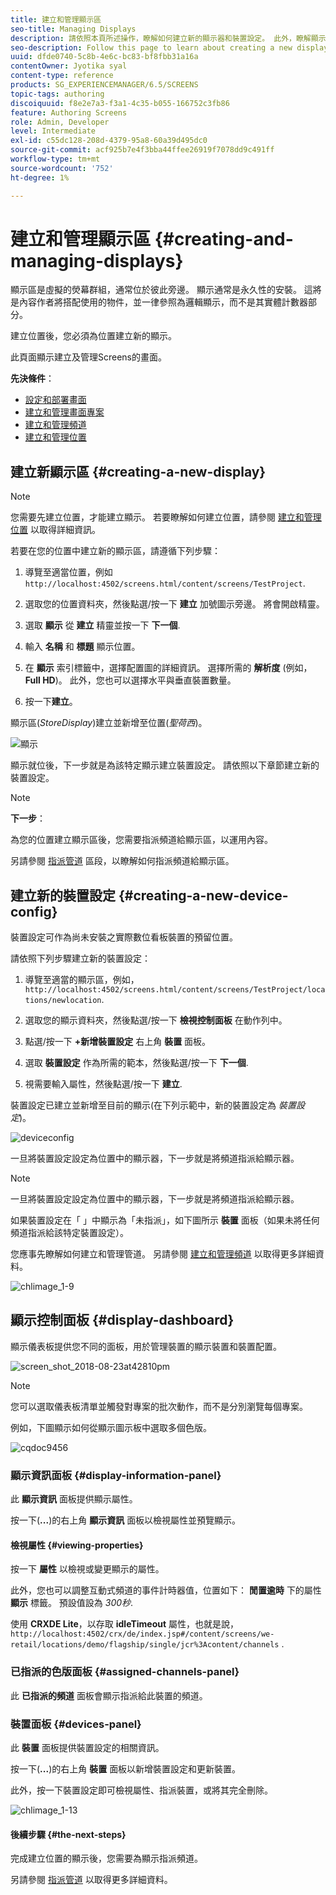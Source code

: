 ```yaml
---
title: 建立和管理顯示區
seo-title: Managing Displays
description: 請依照本頁所述操作，瞭解如何建立新的顯示器和裝置設定。 此外，瞭解顯示控制面板。
seo-description: Follow this page to learn about creating a new display and device config. Additionally, learn about the display dashboard.
uuid: dfde0740-5c8b-4e6c-bc83-bf8fbb31a16a
contentOwner: Jyotika syal
content-type: reference
products: SG_EXPERIENCEMANAGER/6.5/SCREENS
topic-tags: authoring
discoiquuid: f8e2e7a3-f3a1-4c35-b055-166752c3fb86
feature: Authoring Screens
role: Admin, Developer
level: Intermediate
exl-id: c55dc128-208d-4379-95a8-60a39d495dc0
source-git-commit: acf925b7e4f3bba44ffee26919f7078dd9c491ff
workflow-type: tm+mt
source-wordcount: '752'
ht-degree: 1%

---
```


# 建立和管理顯示區 {#creating-and-managing-displays}

顯示區是虛擬的熒幕群組，通常位於彼此旁邊。 顯示通常是永久性的安裝。 這將是內容作者將搭配使用的物件，並一律參照為邏輯顯示，而不是其實體計數器部分。

建立位置後，您必須為位置建立新的顯示。

此頁面顯示建立及管理Screens的畫面。

**先決條件**：

* [設定和部署畫面](configuring-screens-introduction.md)
* [建立和管理畫面專案](creating-a-screens-project.md)
* [建立和管理頻道](managing-channels.md)
* [建立和管理位置](managing-locations.md)

## 建立新顯示區 {#creating-a-new-display}

>[!NOTE]
>
>您需要先建立位置，才能建立顯示。 若要瞭解如何建立位置，請參閱 [建立和管理位置](managing-locations.md) 以取得詳細資訊。

若要在您的位置中建立新的顯示區，請遵循下列步驟：

1. 導覽至適當位置，例如 `http://localhost:4502/screens.html/content/screens/TestProject`.
1. 選取您的位置資料夾，然後點選/按一下 **建立** 加號圖示旁邊。 將會開啟精靈。
1. 選取 **顯示** 從 **建立** 精靈並按一下 **下一個**.

1. 輸入 **名稱** 和 **標題** 顯示位置。

1. 在 **顯示** 索引標籤中，選擇配置圖的詳細資訊。 選擇所需的 **解析度** (例如， **Full HD**)。 此外，您也可以選擇水平與垂直裝置數量。

1. 按一下&#x200B;**建立**。

顯示區(*StoreDisplay*)建立並新增至位置(*聖荷西*)。

![顯示](assets/display.gif)

顯示就位後，下一步就是為該特定顯示建立裝置設定。 請依照以下章節建立新的裝置設定。

>[!NOTE]
>
>**下一步**：
>
>為您的位置建立顯示區後，您需要指派頻道給顯示區，以運用內容。
>
>另請參閱 [指派管道](channel-assignment.md) 區段，以瞭解如何指派頻道給顯示區。

## 建立新的裝置設定 {#creating-a-new-device-config}

裝置設定可作為尚未安裝之實際數位看板裝置的預留位置。

請依照下列步驟建立新的裝置設定：

1. 導覽至適當的顯示區，例如， `http://localhost:4502/screens.html/content/screens/TestProject/locations/newlocation`.
1. 選取您的顯示資料夾，然後點選/按一下 **檢視控制面板** 在動作列中。
1. 點選/按一下 **+新增裝置設定** 右上角 **裝置** 面板。

1. 選取 **裝置設定** 作為所需的範本，然後點選/按一下 **下一個**.

1. 視需要輸入屬性，然後點選/按一下 **建立**.

裝置設定已建立並新增至目前的顯示(在下列示範中，新的裝置設定為 *裝置設定*)。

![deviceconfig](assets/deviceconfig.gif)

一旦將裝置設定設定為位置中的顯示器，下一步就是將頻道指派給顯示器。

>[!NOTE]
>
>一旦將裝置設定設定為位置中的顯示器，下一步就是將頻道指派給顯示器。
>
>如果裝置設定在「 」中顯示為「未指派」，如下圖所示 **裝置** 面板（如果未將任何頻道指派給該特定裝置設定）。
>
>您應事先瞭解如何建立和管理管道。 另請參閱 [建立和管理頻道](managing-channels.md) 以取得更多詳細資料。

![chlimage_1-9](assets/chlimage_1-9.png)

## 顯示控制面板 {#display-dashboard}

顯示儀表板提供您不同的面板，用於管理裝置的顯示裝置和裝置配置。

![screen_shot_2018-08-23at42810pm](assets/screen_shot_2018-08-23at42810pm.png)

>[!NOTE]
>
>您可以選取儀表板清單並觸發對專案的批次動作，而不是分別瀏覽每個專案。
>
>例如，下圖顯示如何從顯示圖示板中選取多個色版。

![cqdoc9456](assets/cqdoc9456.gif)

### 顯示資訊面板 {#display-information-panel}

此 **顯示資訊** 面板提供顯示屬性。

按一下(**...**)的右上角 **顯示資訊** 面板以檢視屬性並預覽顯示。


#### 檢視屬性 {#viewing-properties}

按一下 **屬性** 以檢視或變更顯示的屬性。

此外，您也可以調整互動式頻道的事件計時器值，位置如下： **閒置逾時** 下的屬性 **顯示** 標籤。 預設值設為 *300秒*.

使用 **CRXDE Lite**，以存取 **idleTimeout** 屬性，也就是說， `http://localhost:4502/crx/de/index.jsp#/content/screens/we-retail/locations/demo/flagship/single/jcr%3Acontent/channels` .


### 已指派的色版面板 {#assigned-channels-panel}

此 **已指派的頻道** 面板會顯示指派給此裝置的頻道。


### 裝置面板 {#devices-panel}

此 **裝置** 面板提供裝置設定的相關資訊。

按一下(**...**)的右上角 **裝置** 面板以新增裝置設定和更新裝置。

此外，按一下裝置設定即可檢視屬性、指派裝置，或將其完全刪除。

![chlimage_1-13](assets/chlimage_1-13.png)

#### 後續步驟 {#the-next-steps}

完成建立位置的顯示後，您需要為顯示指派頻道。

另請參閱 [指派管道](channel-assignment.md) 以取得更多詳細資料。
